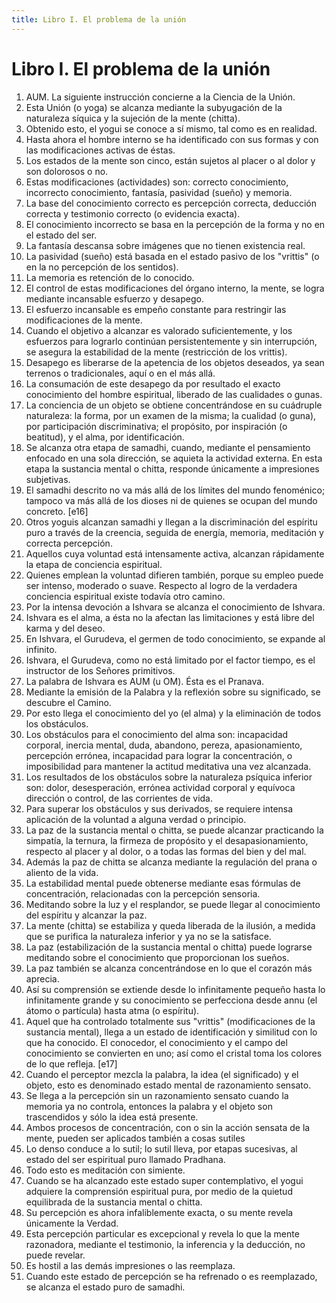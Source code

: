 ```yaml
---
title: Libro I. El problema de la unión 
---
```


# Libro I. El problema de la unión 

1. AUM. La siguiente instrucción concierne a la Ciencia de la Unión. <af book="1" af="1"/>
2. Esta Unión (o yoga) se alcanza mediante la subyugación de la naturaleza síquica y la sujeción de la mente (chitta).  <af book="1" af="2"/>
3. Obtenido esto, el yogui se conoce a sí mismo, tal como es en realidad.  <af book="1" af="3"/>
4. Hasta ahora el hombre interno se ha identificado con sus formas y con las modificaciones activas de éstas.  <af book="1" af="4"/>
5. Los estados de la mente son cinco, están sujetos al placer o al dolor y son dolorosos o no.  <af book="1" af="5"/>
6. Estas modificaciones (actividades) son: correcto conocimiento, incorrecto conocimiento, fantasía, pasividad (sueño) y memoria.  <af book="1" af="6"/>
7. La base del conocimiento correcto es percepción correcta, deducción correcta y testimonio correcto (o evidencia exacta).  <af book="1" af="7"/>
8. El conocimiento incorrecto se basa en la percepción de la forma y no en el estado del ser.  <af book="1" af="8"/>
9. La fantasía descansa sobre imágenes que no tienen existencia real.  <af book="1" af="9"/>
10. La pasividad (sueño) está basada en el estado pasivo de los "vrittis" (o en la no percepción de los sentidos).  <af book="1" af="10"/>
11. La memoria es retención de lo conocido.  <af book="1" af="11"/>
12. El control de estas modificaciones del órgano interno, la mente, se logra mediante incansable esfuerzo y desapego. <af book="1" af="12"/>
13. El esfuerzo incansable es empeño constante para restringir las modificaciones de la mente. <af book="1" af="13"/>
14. Cuando el objetivo a alcanzar es valorado suficientemente, y los esfuerzos para lograrlo continúan persistentemente y sin interrupción, se asegura la estabilidad de la mente (restricción de los vrittis). <af book="1" af="14"/>
15. Desapego es liberarse de la apetencia de los objetos deseados, ya sean terrenos o tradicionales, aquí o en el más allá. <af book="1" af="15"/>
16. La consumación de este desapego da por resultado el exacto conocimiento del hombre espiritual, liberado de las cualidades o gunas. <af book="1" af="16"/>
17. La conciencia de un objeto se obtiene concentrándose en su cuádruple naturaleza: la forma, por un examen de la misma; la cualidad (o guna), por participación discriminativa; el propósito, por inspiración (o beatitud), y el alma, por identificación. <af book="1" af="17"/>
18. Se alcanza otra etapa de samadhi, cuando, mediante el pensamiento enfocado en una sola dirección, se aquieta la actividad externa. En esta etapa la sustancia mental o chitta, responde únicamente a impresiones subjetivas. <af book="1" af="18"/>
19. El samadhi descrito no va más allá de los límites del mundo fenoménico; tampoco va más allá de los dioses ni de quienes se ocupan del mundo concreto. <af book="1" af="19"/> [e16]
20. Otros yoguis alcanzan samadhi y llegan a la discriminación del espíritu puro a través de la creencia, seguida de energía, memoria, meditación y correcta percepción. <af book="1" af="20"/>
21. Aquellos cuya voluntad está intensamente activa, alcanzan rápidamente la etapa de conciencia espiritual.
22. Quienes emplean la voluntad difieren también, porque su empleo puede ser intenso, moderado o suave. Respecto al logro de la verdadera conciencia espiritual existe todavía otro camino.
23. Por la intensa devoción a Ishvara se alcanza el conocimiento de Ishvara.
24. Ishvara es el alma, a ésta no la afectan las limitaciones y está libre del karma y del deseo.
25. En Ishvara, el Gurudeva, el germen de todo conocimiento, se expande al infinito.
26. Ishvara, el Gurudeva, como no está limitado por el factor tiempo, es el instructor de los Señores primitivos.
27. La palabra de Ishvara es AUM (u OM). Ésta es el Pranava.
28. Mediante la emisión de la Palabra y la reflexión sobre su significado, se descubre el Camino.
29. Por esto llega el conocimiento del yo (el alma) y la eliminación de todos los obstáculos.
30. Los obstáculos para el conocimiento del alma son: incapacidad corporal, inercia mental, duda, abandono, pereza, apasionamiento, percepción errónea, incapacidad para lograr la concentración, o imposibilidad para mantener la actitud meditativa una vez alcanzada.
31. Los resultados de los obstáculos sobre la naturaleza psíquica inferior son: dolor, desesperación, errónea actividad corporal y equívoca dirección o control, de las corrientes de vida.
32. Para superar los obstáculos y sus derivados, se requiere intensa aplicación de la voluntad a alguna verdad o principio.
33. La paz de la sustancia mental o chitta, se puede alcanzar practicando la simpatía, la ternura, la firmeza de propósito y el desapasionamiento, respecto al placer y al dolor, o a todas las formas del bien y del mal.
34. Además la paz de chitta se alcanza mediante la regulación del prana o aliento de la vida.
35. La estabilidad mental puede obtenerse mediante esas fórmulas de concentración, relacionadas con la percepción sensoria.
36. Meditando sobre la luz y el resplandor, se puede llegar al conocimiento del espíritu y alcanzar la paz.
37. La mente (chitta) se estabiliza y queda liberada de la ilusión, a medida que se purifica la naturaleza inferior y ya no se la satisface.
38. La paz (estabilización de la sustancia mental o chitta) puede lograrse meditando sobre el conocimiento que proporcionan los sueños.
39. La paz también se alcanza concentrándose en lo que el corazón más aprecia.
40. Así su comprensión se extiende desde lo infinitamente pequeño hasta lo infinitamente grande y su conocimiento se perfecciona desde annu (el átomo o partícula) hasta atma (o espíritu).
41. Aquel que ha controlado totalmente sus "vrittis" (modificaciones de la sustancia mental), llega a un estado de identificación y similitud con lo que ha conocido. El conocedor, el conocimiento y el campo del conocimiento se convierten en uno; así como el cristal toma los colores de lo que refleja. [e17]
42. Cuando el perceptor mezcla la palabra, la idea (el significado) y el objeto, esto es denominado estado mental de razonamiento sensato.
43. Se llega a la percepción sin un razonamiento sensato cuando la memoria ya no controla, entonces la palabra y el objeto son trascendidos y sólo la idea está presente.
44. Ambos procesos de concentración, con o sin la acción sensata de la mente, pueden ser aplicados también a cosas sutiles
45. Lo denso conduce a lo sutil; lo sutil lleva, por etapas sucesivas, al estado del ser espiritual puro llamado Pradhana.
46. Todo esto es meditación con simiente.
47. Cuando se ha alcanzado este estado super contemplativo, el yogui adquiere la comprensión espiritual pura, por medio de la quietud equilibrada de la sustancia mental o chitta.
48. Su percepción es ahora infaliblemente exacta, o su mente revela únicamente la Verdad.
49. Esta percepción particular es excepcional y revela lo que la mente razonadora, mediante el testimonio, la inferencia y la deducción, no puede revelar.
50. Es hostil a las demás impresiones o las reemplaza.
51. Cuando este estado de percepción se ha refrenado o es reemplazado, se alcanza el estado puro de samadhi.
